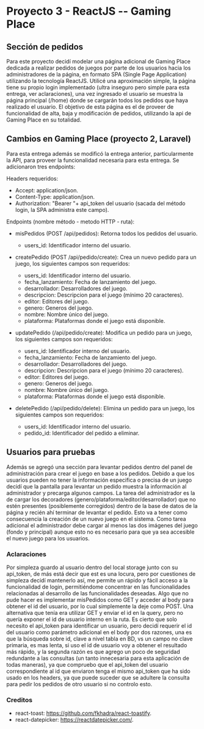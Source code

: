 # Proyecto 3 - ReactJS -- Gaming Place
## Sección de pedidos

Para este proyecto decidí modelar una página adicional de Gaming Place dedicada a realizar pedidos de juegos por parte de los usuarios hacia los administradores de la página, en formato SPA (Single Page Application) utilizando la tecnología ReactJS. Utilicé una aproximación simple, la página tiene su propio login implementado (ultra inseguro pero simple para esta entrega, ver aclaraciones), una vez ingresado el usuario se muestra la página principal (/home) donde se cargarán todos los pedidos que haya realizado el usuario. El objetivo de esta página es el de proveer de funcionalidad de alta, baja y modificación de pedidos, utilizando la api de Gaming Place en su totalidad.

## Cambios en Gaming Place (proyecto 2, Laravel)

Para esta entrega además se modificó la entrega anterior, particularmente la API, para proveer la funcionalidad necesaria para esta entrega. Se adicionaron tres endpoints:

Headers requeridos:
* Accept: application/json.
* Content-Type: application/json.
* Authorization: "Bearer "+ api_token del usuario (sacada del método login, la SPA administra este campo).

Endpoints (nombre método - metodo HTTP - ruta):

* misPedidos (POST /api/pedidos): Retorna todos los pedidos del usuario.
    * users_id: Identificador interno del usuario.

* createPedido (POST /api/pedido/create): Crea un nuevo pedido para un juego, los siguientes campos son requeridos:
    * users_id: Identificador interno del usuario.
    * fecha_lanzamiento: Fecha de lanzamiento del juego.
    * desarrollador: Desarrolladores del juego.
    * descripcion: Descripcion para el juego (mínimo 20 caracteres).
    * editor: Editores del juego.
    * genero: Generos del juego.
    * nombre: Nombre único del juego.
    * plataforma: Plataformas donde el juego está disponible.
    
* updatePedido (/api/pedido/create): Modifica un pedido para un juego, los siguientes campos son requeridos:
    * users_id: Identificador interno del usuario.
    * fecha_lanzamiento: Fecha de lanzamiento del juego.
    * desarrollador: Desarrolladores del juego.
    * descripcion: Descripcion para el juego (mínimo 20 caracteres).
    * editor: Editores del juego.
    * genero: Generos del juego.
    * nombre: Nombre único del juego.
    * plataforma: Plataformas donde el juego está disponible.

* deletePedido (/api/pedido/delete): Elimina un pedido para un juego, los siguientes campos son requeridos:
    * users_id: Identificador interno del usuario.
    * pedido_id: Identificador del pedido a eliminar.

## Usuarios para pruebas




Además se agregó una sección para levantar pedidos dentro del panel de administración para crear el juego en base a los pedidos. Debido a que los usuarios pueden no tener la información especifica o precisa de un juego decidí que la pantalla para levantar un pedido muestra la información al administrador y precarga algunos campos. La tarea del administrador es la de cargar los decoradores (genero/plataforma/editor/desarrollador) que no estén presentes (posiblemente corregidos) dentro de la base de datos de la página y recién ahí terminar de levantar el pedido. Esto va a tener como consecuencia la creación de un nuevo juego en el sistema. Como tarea adicional el administrador debe cargar al menos las dos imágenes del juego (fondo y principal) aunque esto no es necesario para que ya sea accesible el nuevo juego para los usuarios.

### Aclaraciones

Por simpleza guardo al usuario dentro del local storage junto con su api_token, de más está decir que est es una locura, pero por cuestiones de simpleza decidí mantenerlo así, me permite un rápido y fácil acceso a la funcionalidad de login, permitiéndome concentrar en las funcionalidades relacionadas al desarrollo de las funcionalidades deseadas.
Algo que no pude hacer es implementar misPedidos como GET y acceder al body para obtener el id del usuario, por lo cual simplemente la deje como POST. Una alternativa que tenía era utilizar GET y enviar el id en la query, pero no quería exponer el id de usuario interno en la ruta. Es cierto que solo necesito el api_token para identificar un usuario, pero decidí requerir el id del usuario como parámetro adicional en el body por dos razones, una es que la búsqueda sobre id, clave a nivel tabla en BD, vs un campo no clave primaria, es mas lenta, si uso el id de usuario voy a obtener el resultado más rápido, y la segunda razón es que agrego un poco de seguridad redundante a las consultas (un tanto innecesaria para esta aplicación de todas maneras), ya que compruebo que el api_token del usuario correspondiente al id que enviaron tenga el mismo api_token que ha sido usado en los headers, ya que puede suceder que se adultere la consulta para pedir los pedidos de otro usuario si no controlo esto.


### Creditos

* react-toast: https://github.com/fkhadra/react-toastify.
* react-datepicker: https://reactdatepicker.com/.
